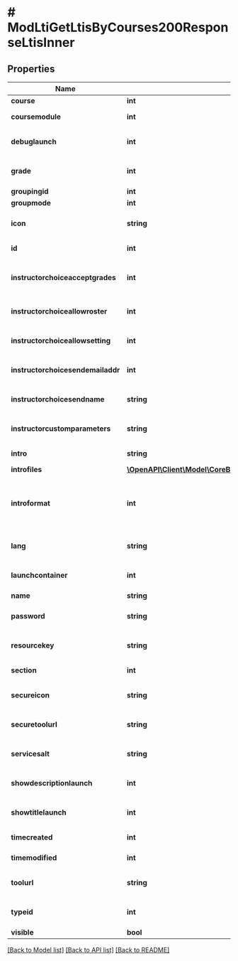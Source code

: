 # # ModLtiGetLtisByCourses200ResponseLtisInner

## Properties

Name | Type | Description | Notes
------------ | ------------- | ------------- | -------------
**course** | **int** | Course id | [optional]
**coursemodule** | **int** | Course module id | [optional]
**debuglaunch** | **int** | Debug launch | [optional] [default to null]
**grade** | **int** | Enable grades | [optional] [default to null]
**groupingid** | **int** | Group id | [optional]
**groupmode** | **int** | Group mode | [optional]
**icon** | **string** | Alternative icon URL | [optional] [default to 'null']
**id** | **int** | Activity instance id | [optional]
**instructorchoiceacceptgrades** | **int** | instructor choice accept grades | [optional] [default to null]
**instructorchoiceallowroster** | **int** | Instructor choice allow roster | [optional] [default to null]
**instructorchoiceallowsetting** | **int** | Instructor choice allow setting | [optional] [default to null]
**instructorchoicesendemailaddr** | **int** | instructor choice send mail address | [optional] [default to null]
**instructorchoicesendname** | **string** | Instructor choice send name | [optional] [default to 'null']
**instructorcustomparameters** | **string** | instructor custom parameters | [optional] [default to 'null']
**intro** | **string** | Activity introduction | [optional]
**introfiles** | [**\OpenAPI\Client\Model\CoreBlockGetDashboardBlocks200ResponseBlocksInnerContentsFilesInner[]**](CoreBlockGetDashboardBlocks200ResponseBlocksInnerContentsFilesInner.md) |  | [optional]
**introformat** | **int** | intro format (1 &#x3D; HTML, 0 &#x3D; MOODLE, 2 &#x3D; PLAIN, or 4 &#x3D; MARKDOWN) | [optional]
**lang** | **string** | Forced activity language | [optional]
**launchcontainer** | **int** | Launch container mode | [optional] [default to null]
**name** | **string** | Activity name | [optional]
**password** | **string** | Shared secret | [optional] [default to 'null']
**resourcekey** | **string** | Resource key | [optional] [default to 'null']
**section** | **int** | Course section id | [optional]
**secureicon** | **string** | Secure icon URL | [optional] [default to 'null']
**securetoolurl** | **string** | Secure tool url | [optional] [default to 'null']
**servicesalt** | **string** | Service salt | [optional] [default to 'null']
**showdescriptionlaunch** | **int** | Show description launch | [optional] [default to null]
**showtitlelaunch** | **int** | Show title launch | [optional] [default to null]
**timecreated** | **int** | Time of creation | [optional]
**timemodified** | **int** | Time of last modification | [optional]
**toolurl** | **string** | Tool url | [optional] [default to 'null']
**typeid** | **int** | Type id | [optional] [default to null]
**visible** | **bool** | Visible | [optional]

[[Back to Model list]](../../README.md#models) [[Back to API list]](../../README.md#endpoints) [[Back to README]](../../README.md)
